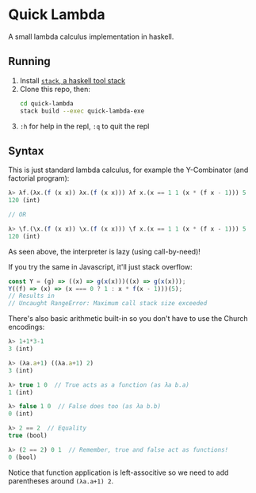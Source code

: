 # Quick Lambda

A small lambda calculus implementation in haskell.

## Running

1. Install [`stack`, a haskell tool stack](https://docs.haskellstack.org/en/stable/README/)
2. Clone this repo, then:
   ```bash
   cd quick-lambda
   stack build --exec quick-lambda-exe
   ```
3. `:h` for help in the repl, `:q` to quit the repl

## Syntax

This is just standard lambda calculus, for example the Y-Combinator (and factorial program):

```js
λ> λf.(λx.(f (x x)) λx.(f (x x))) λf x.(x == 1 1 (x * (f x - 1))) 5
120 (int)

// OR

λ> \f.(\x.(f (x x)) \x.(f (x x))) \f x.(x == 1 1 (x * (f x - 1))) 5
120 (int)
```

As seen above, the interpreter is lazy (using call-by-need)!

If you try the same in Javascript, it'll just stack overflow:

```js
const Y = (g) => ((x) => g(x(x)))((x) => g(x(x)));
Y((f) => (x) => (x === 0 ? 1 : x * f(x - 1)))(5);
// Results in
// Uncaught RangeError: Maximum call stack size exceeded
```

There's also basic arithmetic built-in so you don't have to use the Church encodings:

```js
λ> 1+1*3-1
3 (int)

λ> (λa.a+1) ((λa.a+1) 2)
3 (int)

λ> true 1 0  // True acts as a function (as λa b.a)
1 (int)

λ> false 1 0  // False does too (as λa b.b)
0 (int)

λ> 2 == 2  // Equality
true (bool)

λ> (2 == 2) 0 1  // Remember, true and false act as functions!
0 (bool)
```

Notice that function application is left-associtive so we need to add parentheses around `(λa.a+1) 2`.
